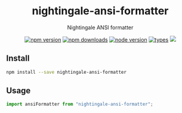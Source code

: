 <h1 align="center">
  nightingale-ansi-formatter
</h1>

<p align="center">
  Nightingale ANSI formatter
</p>

<p align="center">
  <a href="https://npmjs.org/package/nightingale-ansi-formatter"><img src="https://img.shields.io/npm/v/nightingale-ansi-formatter.svg?style=flat-square" alt="npm version"></a>
  <a href="https://npmjs.org/package/nightingale-ansi-formatter"><img src="https://img.shields.io/npm/dw/nightingale-ansi-formatter.svg?style=flat-square" alt="npm downloads"></a>
  <a href="https://npmjs.org/package/nightingale-ansi-formatter"><img src="https://img.shields.io/node/v/nightingale-ansi-formatter.svg?style=flat-square" alt="node version"></a>
  <a href="https://npmjs.org/package/nightingale-ansi-formatter"><img src="https://img.shields.io/npm/types/nightingale-ansi-formatter.svg?style=flat-square" alt="types"></a>
  <a href="https://codecov.io/gh/christophehurpeau/nightingale"><img src="https://img.shields.io/codecov/c/github/christophehurpeau/nightingale/main.svg?style=flat-square"></a>
</p>

## Install

```sh
npm install --save nightingale-ansi-formatter
```

## Usage

```js
import ansiFormatter from "nightingale-ansi-formatter";
```
